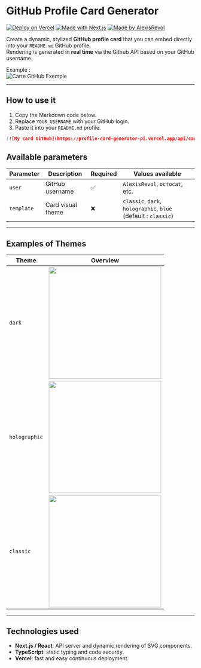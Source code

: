 # GitHub Profile Card Generator

[![Deploy on Vercel](https://img.shields.io/badge/Vercel-Deployed-black?logo=vercel)](https://profile-card-generator-pi.vercel.app)
[![Made with Next.js](https://img.shields.io/badge/Next.js-13-blue?logo=next.js)](https://nextjs.org)
[![Made by AlexisRevol](https://img.shields.io/badge/Made%20by-AlexisRevol-blueviolet)](https://github.com/AlexisRevol)


Create a dynamic, stylized **GitHub profile card** that you can embed directly into your `README.md` GitHub profile.  
Rendering is generated in **real time** via the Github API based on your GitHub username.

 Example :  
![Carte GitHub Exemple](https://profile-card-generator-pi.vercel.app/api/card?user=AlexisRevol&template=dark)

---

##  How to use it

1. Copy the Markdown code below.
2. Replace `YOUR_USERNAME` with your GitHub login.
3. Paste it into your `README.md` profile.

```markdown
[![My card GitHub](https://profile-card-generator-pi.vercel.app/api/card?user=VOTRE_USERNAME)](https://github.com/VOTRE_USERNAME)
```

##  Available parameters

| Parameter  | Description                      | Required | Values available                                     |
|------------|----------------------------------|--------|-------------------------------------------------------|
| `user`     | GitHub username         | ✅     | `AlexisRevol`, `octocat`, etc.                        |
| `template` | Card visual theme         | ❌     | `classic`, `dark`, `holographic`, `blue` (default : `classic`) |

---

##  Examples of Themes

| Theme        | Overview |
|--------------|--------|
| `dark`       | <img src="https://profile-card-generator-pi.vercel.app/api/card?user=AlexisRevol&template=dark" width="300" /> |
| `holographic`| <img src="https://profile-card-generator-pi.vercel.app/api/card?user=AlexisRevol&template=holographic" width="300" /> |
| `classic`    | <img src="https://profile-card-generator-pi.vercel.app/api/card?user=AlexisRevol&template=classic" width="300" /> |


---

##  Technologies used

- **Next.js / React**: API server and dynamic rendering of SVG components.
- **TypeScript**: static typing and code security.
- **Vercel**: fast and easy continuous deployment.